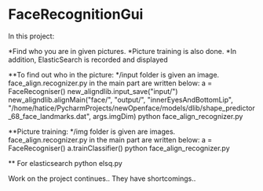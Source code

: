 # FaceRecognitionGui
In this project:

*Find who you are in given pictures. 
*Picture training is also done.
*In addition, ElasticSearch is recorded and displayed

**To find out who in the picture:
*/input folder is given an image.
face_align.recognizer.py in the main part are written below:
     a = FaceRecogniser()
     new_aligndlib.input_save("input/")
     new_aligndlib.alignMain("face/", "output/", "innerEyesAndBottomLip",
                        "/home/hatice/PycharmProjects/newOpenface/models/dlib/shape_predictor_68_face_landmarks.dat",
                        args.imgDim)
python face_align_recognizer.py
 
**Picture training:
*/img folder is given are images.
face_align.recognizer.py in the main part are written below:
     a = FaceRecogniser()
     a.trainClassifier()
python face_align_recognizer.py

** For elasticsearch
python elsq.py 

Work on the project continues.. They have shortcomings..
